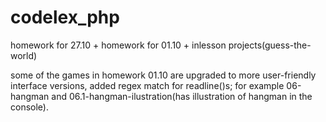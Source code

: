 # codelex_php
homework for 27.10 +
homework for 01.10 +
inlesson projects(guess-the-world)

some of the games in homework 01.10 are upgraded to more user-friendly interface versions, added regex match for readline()s;
for example 06-hangman and 06.1-hangman-ilustration(has illustration of hangman in the console).
